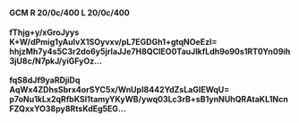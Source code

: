 #### GCM R 20/0c/400 L 20/0c/400
**fThjg+y/xGroJyys**<br/>**K+W/dPmig1yAulvX1SOyvxv/pL7EGDGh1+gtqNOeEzI=**<br/>**hhjzMh7y4s5C3r2do6y5jrIaJJe7H8QClEO0TauJIkfLdh9o90s1RT0Yn09ih3jU8c/N7pkJ/yiGFyOz...**<br/><br/>
**fqS8dJf9yaRDjiDq**<br/>**AqWx4ZDhsSbrx4orSYC5x/WnUpI8442YdZsLaGIEWqU=**<br/>**p7oNu1kLx2qRfbKSl1tamyYKyWB/ywq03Lc3rB+sB1ynNUhQRAtaKL1NcnFZQxxYO38py8RtsKdEg5EG...**